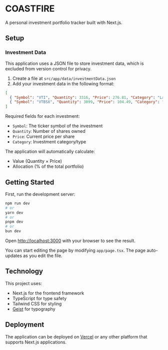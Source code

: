 # COASTFIRE

A personal investment portfolio tracker built with Next.js.

## Setup

### Investment Data

This application uses a JSON file to store investment data, which is excluded from version control for privacy.

1. Create a file at `src/app/data/investmentData.json`
2. Add your investment data in the following format:

```json
[
  { "Symbol": "VTI", "Quantity": 3316, "Price": 276.81, "Category": "Large Blend" },
  { "Symbol": "VTBSX", "Quantity": 3099, "Price": 104.49, "Category": "Intermediate Core Bond" }
]
```

Required fields for each investment:
- `Symbol`: The ticker symbol of the investment
- `Quantity`: Number of shares owned
- `Price`: Current price per share
- `Category`: Investment category/type

The application will automatically calculate:
- Value (Quantity × Price)
- Allocation (% of the total portfolio)

## Getting Started

First, run the development server:

```bash
npm run dev
# or
yarn dev
# or
pnpm dev
# or
bun dev
```

Open [http://localhost:3000](http://localhost:3000) with your browser to see the result.

You can start editing the page by modifying `app/page.tsx`. The page auto-updates as you edit the file.

## Technology

This project uses:
- Next.js for the frontend framework
- TypeScript for type safety
- Tailwind CSS for styling
- [Geist](https://vercel.com/font) for typography

## Deployment

The application can be deployed on [Vercel](https://vercel.com/new) or any other platform that supports Next.js applications.

